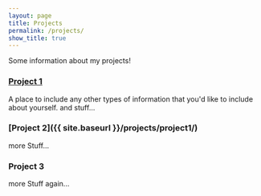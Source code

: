```yaml
---
layout: page
title: Projects
permalink: /projects/
show_title: true
---
```


<!-- trailing slash in permalink is needed -->

Some information about my projects!

### [Project 1](http://google.com)

A place to include any other types of information that you'd like to include about yourself.
and stuff...

### [Project 2]({{ site.baseurl }}/projects/project1/)

more Stuff...

### Project 3

more Stuff again...


